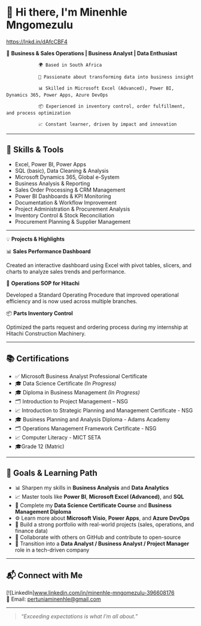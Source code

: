 # 👋 Hi there, I'm Minenhle Mngomezulu
https://lnkd.in/dAfcCBF4

  🎯 **Business & Sales Operations | Business Analyst | Data Enthusiast**

                🌍 Based in South Africa
                
                💼 Passionate about transforming data into business insight
                
                📊 Skilled in Microsoft Excel (Advanced), Power BI, Dynamics 365, Power Apps, Azure DevOps
                
                📦 Experienced in inventory control, order fulfillment, and process optimization
                
                📈 Constant learner, driven by impact and innovation

---

## 🔧 Skills & Tools

- Excel, Power BI, Power Apps  
- SQL (basic), Data Cleaning & Analysis  
- Microsoft Dynamics 365, Global e-System  
- Business Analysis & Reporting
- Sales Order Processing & CRM Management
- Power BI Dashboards & KPI Monitoring
- Documentation & Workflow Improvement
- Project Administration & Procurement Analysis
- Inventory Control & Stock Reconciliation
- Procurement Planning & Supplier Management
---

💡 **Projects & Highlights**

📊 **Sales Performance Dashboard**

Created an interactive dashboard using Excel with pivot tables, slicers, and charts to analyze sales trends and performance.

🧾 **Operations SOP for Hitachi**

Developed a Standard Operating Procedure that improved operational efficiency and is now used across multiple branches.

📦 **Parts Inventory Control**

Optimized the parts request and ordering process during my internship at Hitachi Construction Machinery.

---

## 📚 Certifications

- ✅ Microsoft Business Analyst Professional Certificate  
- 🎓 Data Science Certificate *(In Progress)*
- 🎓 Diploma in Business Management *(In Progress)*
- 🗂 Introduction to Project Management – NSG  
- 📈 Introduction to Strategic Planning and Management Certificate - NSG
- 🎓 Business Planning and Analysis Diploma - Adams Academy
- 🗂 Operations Management Framework Certificate - NSG
- 📈 Computer Literacy - MICT SETA
- 🎓Grade 12 (Matric)

---

## 🎯 Goals & Learning Path
- 📊 Sharpen my skills in **Business Analysis** and **Data Analytics**
- 📈 Master tools like **Power BI**, **Microsoft Excel (Advanced)**, and **SQL**
- 🧠 Complete my **Data Science Certificate Course** and **Business Management Diploma**
- ⚙️ Learn more about **Microsoft Visio**, **Power Apps**, and **Azure DevOps**
- 🧩 Build a strong portfolio with real-world projects (sales, operations, and finance data)
- 🤝 Collaborate with others on GitHub and contribute to open-source
- 💼 Transition into a **Data Analyst / Business Analyst / Project Manager** role in a tech-driven company
  

---

## 📬 Connect with Me

[![LinkedIn]www.linkedin.com/in/minenhle-mngomezulu-396608176  
📧 Email: pertuniaminenhle@gmail.com 

---

> *“Exceeding expectations is what I’m all about.”*

